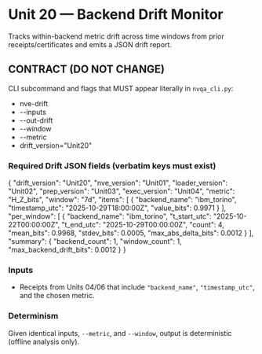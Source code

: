 # Unit 20 — Backend Drift Monitor

Tracks within-backend metric drift across time windows from prior receipts/certificates and emits a JSON drift report.

## CONTRACT (DO NOT CHANGE)

CLI subcommand and flags that MUST appear literally in `nvqa_cli.py`:
- nve-drift
- --inputs
- --out-drift
- --window
- --metric
- drift_version="Unit20"

### Required Drift JSON fields (verbatim keys must exist)
{
  "drift_version": "Unit20",
  "nve_version": "Unit01",
  "loader_version": "Unit02",
  "prep_version": "Unit03",
  "exec_version": "Unit04",
  "metric": "H_Z_bits",
  "window": "7d",
  "items": [
    {
      "backend_name": "ibm_torino",
      "timestamp_utc": "2025-10-29T18:00:00Z",
      "value_bits": 0.9971
    }
  ],
  "per_window": [
    {
      "backend_name": "ibm_torino",
      "t_start_utc": "2025-10-22T00:00:00Z",
      "t_end_utc": "2025-10-29T00:00:00Z",
      "count": 4,
      "mean_bits": 0.9968,
      "stdev_bits": 0.0005,
      "max_abs_delta_bits": 0.0012
    }
  ],
  "summary": {
    "backend_count": 1,
    "window_count": 1,
    "max_backend_drift_bits": 0.0012
  }
}

### Inputs
- Receipts from Units 04/06 that include `"backend_name"`, `"timestamp_utc"`, and the chosen metric.

### Determinism
Given identical inputs, `--metric`, and `--window`, output is deterministic (offline analysis only).
